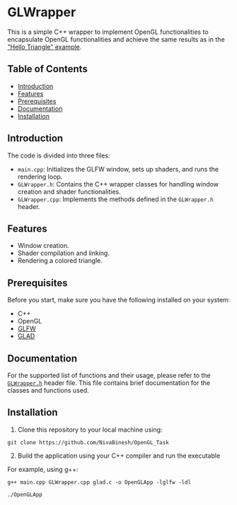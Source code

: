 # GLWrapper

This is a simple C++ wrapper to implement OpenGL functionalities to encapsulate OpenGL functionalities and achieve the same results as in the ["Hello Triangle" example](https://learnopengl.com/code_viewer_gh.php?code=src/1.getting_started/2.1.hello_triangle/hello_triangle.cpp).

## Table of Contents
- [Introduction](#introduction)
- [Features](#features)
- [Prerequisites](#prerequisites)
- [Documentation](#documentation)
- [Installation](#installation)

## Introduction

The code is divided into three files:
- `main.cpp`: Initializes the GLFW window, sets up shaders, and runs the rendering loop.
- `GLWrapper.h`: Contains the C++ wrapper classes for handling window creation and shader functionalities.
- `GLWrapper.cpp`: Implements the methods defined in the `GLWrapper.h` header.

## Features

- Window creation.
- Shader compilation and linking.
- Rendering a colored triangle.

## Prerequisites

Before you start, make sure you have the following installed on your system:

- C++
- OpenGL
- [GLFW](https://www.glfw.org/)
- [GLAD](https://glad.dav1d.de/)

## Documentation

For the supported list of functions and their usage, please refer to the [`GLWrapper.h`](GLWrapper.h) header file. This file contains brief documentation for the classes and functions used.

## Installation

1. Clone this repository to your local machine using:
```
git clone https://github.com/NivaBinesh/OpenGL_Task
```
2. Build the application using your C++ compiler and run the executable

For example, using g++:
```
g++ main.cpp GLWrapper.cpp glad.c -o OpenGLApp -lglfw -ldl

./OpenGLApp
```
